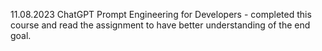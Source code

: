 11.08.2023
ChatGPT Prompt Engineering for Developers - completed this course and read the assignment to have better understanding of the end goal. 

